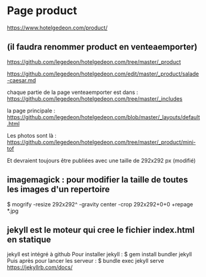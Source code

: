 

# Page product
https://www.hotelgedeon.com/product/

## (il faudra renommer product en venteaemporter)
https://github.com/legedeon/hotelgedeon.com/tree/master/_product

https://github.com/legedeon/hotelgedeon.com/edit/master/_product/salade-caesar.md

chaque partie de la page venteaemporter est dans : https://github.com/legedeon/hotelgedeon.com/tree/master/_includes

la page principale : https://github.com/legedeon/hotelgedeon.com/blob/master/_layouts/default.html 

Les photos sont là : https://github.com/legedeon/hotelgedeon.com/tree/master/_product/mini-tof

Et devraient toujours être publiées avec une taille de 292x292 px (modifié) 

## imagemagick : pour modifier la taille de toutes les images d'un repertoire
$ mogrify -resize 292x292^  -gravity center -crop 292x292+0+0 +repage *.jpg

## jekyll est le moteur qui cree le fichier index.html en statique
jekyll est intégré à github
Pour installer jekyll : $ gem install bundler jekyll
Puis après pour lancer les serveur :
$ bundle exec jekyll serve
https://jekyllrb.com/docs/
